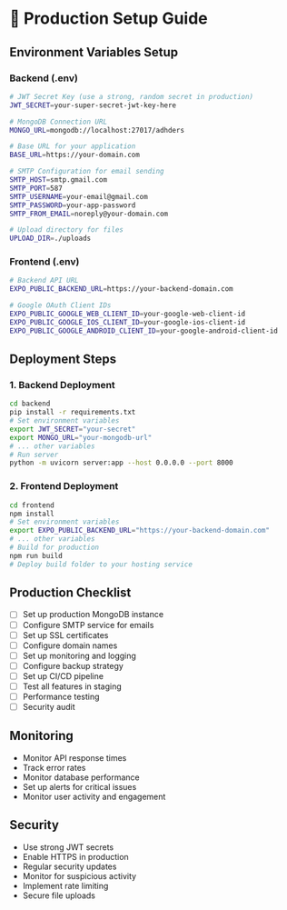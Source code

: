 # 🚀 Production Setup Guide

## Environment Variables Setup

### Backend (.env)
```bash
# JWT Secret Key (use a strong, random secret in production)
JWT_SECRET=your-super-secret-jwt-key-here

# MongoDB Connection URL
MONGO_URL=mongodb://localhost:27017/adhders

# Base URL for your application
BASE_URL=https://your-domain.com

# SMTP Configuration for email sending
SMTP_HOST=smtp.gmail.com
SMTP_PORT=587
SMTP_USERNAME=your-email@gmail.com
SMTP_PASSWORD=your-app-password
SMTP_FROM_EMAIL=noreply@your-domain.com

# Upload directory for files
UPLOAD_DIR=./uploads
```

### Frontend (.env)
```bash
# Backend API URL
EXPO_PUBLIC_BACKEND_URL=https://your-backend-domain.com

# Google OAuth Client IDs
EXPO_PUBLIC_GOOGLE_WEB_CLIENT_ID=your-google-web-client-id
EXPO_PUBLIC_GOOGLE_IOS_CLIENT_ID=your-google-ios-client-id
EXPO_PUBLIC_GOOGLE_ANDROID_CLIENT_ID=your-google-android-client-id
```

## Deployment Steps

### 1. Backend Deployment
```bash
cd backend
pip install -r requirements.txt
# Set environment variables
export JWT_SECRET="your-secret"
export MONGO_URL="your-mongodb-url"
# ... other variables
# Run server
python -m uvicorn server:app --host 0.0.0.0 --port 8000
```

### 2. Frontend Deployment
```bash
cd frontend
npm install
# Set environment variables
export EXPO_PUBLIC_BACKEND_URL="https://your-backend-domain.com"
# ... other variables
# Build for production
npm run build
# Deploy build folder to your hosting service
```

## Production Checklist

- [ ] Set up production MongoDB instance
- [ ] Configure SMTP service for emails
- [ ] Set up SSL certificates
- [ ] Configure domain names
- [ ] Set up monitoring and logging
- [ ] Configure backup strategy
- [ ] Set up CI/CD pipeline
- [ ] Test all features in staging
- [ ] Performance testing
- [ ] Security audit

## Monitoring

- Monitor API response times
- Track error rates
- Monitor database performance
- Set up alerts for critical issues
- Monitor user activity and engagement

## Security

- Use strong JWT secrets
- Enable HTTPS in production
- Regular security updates
- Monitor for suspicious activity
- Implement rate limiting
- Secure file uploads
